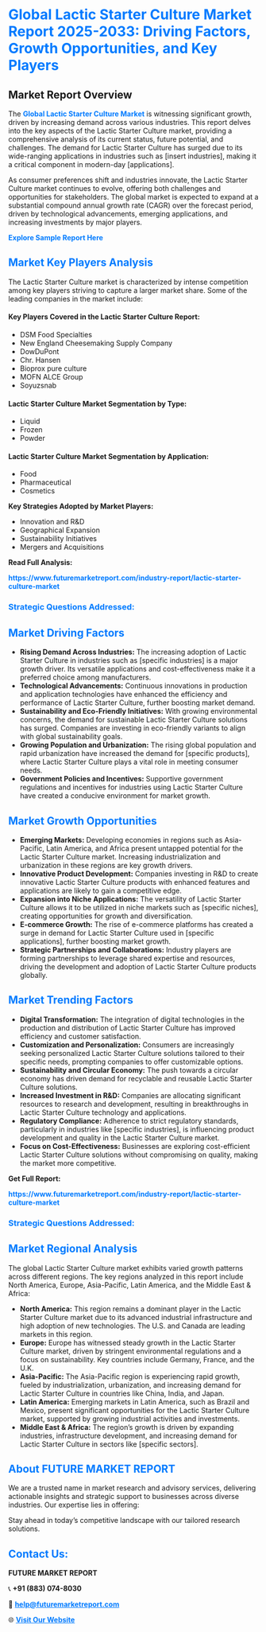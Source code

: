 <h1 style="color: #007BFF;">Global Lactic Starter Culture Market Report 2025-2033: Driving Factors, Growth Opportunities, and Key Players</h1>

<section id="overview">
<h2>Market Report Overview</h2>
<p>The <a href="https://www.futuremarketreport.com/industry-report/lactic-starter-culture-market" style="color: #007BFF; text-decoration: none;"><strong>Global Lactic Starter Culture Market</strong></a> is witnessing significant growth, driven by increasing demand across various industries. This report delves into the key aspects of the Lactic Starter Culture market, providing a comprehensive analysis of its current status, future potential, and challenges. The demand for Lactic Starter Culture has surged due to its wide-ranging applications in industries such as [insert industries], making it a critical component in modern-day [applications].</p>
<p>As consumer preferences shift and industries innovate, the Lactic Starter Culture market continues to evolve, offering both challenges and opportunities for stakeholders. The global market is expected to expand at a substantial compound annual growth rate (CAGR) over the forecast period, driven by technological advancements, emerging applications, and increasing investments by major players.</p>
</section>

<section id="overview">
<p><a href="https://www.futuremarketreport.com/request-sample/reportId=46667" style="color: #007BFF; text-decoration: none;"><strong>Explore Sample Report Here</strong></a></p>
</section>

<section id="key-players">
<h2 style="color: #007BFF;">Market Key Players Analysis</h2>
<p>The Lactic Starter Culture market is characterized by intense competition among key players striving to capture a larger market share. Some of the leading companies in the market include:</p>
<h4>Key Players Covered in the Lactic Starter Culture Report:</h4>
<ul><li>DSM Food Specialties</li><li>New England Cheesemaking Supply Company</li><li>DowDuPont</li><li>Chr. Hansen</li><li>Bioprox pure culture</li><li>MOFN ALCE Group</li><li>Soyuzsnab</li></ul>
<h4>Lactic Starter Culture Market Segmentation by Type:</h4>
<ul><li>Liquid</li><li>Frozen</li><li>Powder</li></ul>

<h4>Lactic Starter Culture Market Segmentation by Application:</h4>
<ul><li>Food</li><li>Pharmaceutical</li><li>Cosmetics</li></ul>
<p><strong>Key Strategies Adopted by Market Players:</strong></p>
<ul>
<li>Innovation and R&D</li>
<li>Geographical Expansion</li>
<li>Sustainability Initiatives</li>
<li>Mergers and Acquisitions</li>
</ul>
</section>

<section>
<p><strong>Read Full Analysis: </strong></p><a href="https://www.futuremarketreport.com/industry-report/lactic-starter-culture-market" style="color: #007BFF; text-decoration: none;"><strong>https://www.futuremarketreport.com/industry-report/lactic-starter-culture-market</strong></a>
<h3 style="color: #007BFF;">Strategic Questions Addressed:</h3>
</section>

<section id="driving-factors">
<h2 style="color: #007BFF;">Market Driving Factors</h2>
<ul>
<li><strong>Rising Demand Across Industries:</strong> The increasing adoption of Lactic Starter Culture in industries such as [specific industries] is a major growth driver. Its versatile applications and cost-effectiveness make it a preferred choice among manufacturers.</li>
<li><strong>Technological Advancements:</strong> Continuous innovations in production and application technologies have enhanced the efficiency and performance of Lactic Starter Culture, further boosting market demand.</li>
<li><strong>Sustainability and Eco-Friendly Initiatives:</strong> With growing environmental concerns, the demand for sustainable Lactic Starter Culture solutions has surged. Companies are investing in eco-friendly variants to align with global sustainability goals.</li>
<li><strong>Growing Population and Urbanization:</strong> The rising global population and rapid urbanization have increased the demand for [specific products], where Lactic Starter Culture plays a vital role in meeting consumer needs.</li>
<li><strong>Government Policies and Incentives:</strong> Supportive government regulations and incentives for industries using Lactic Starter Culture have created a conducive environment for market growth.</li>
</ul>
</section>

<section id="growth-opportunities">
<h2 style="color: #007BFF;">Market Growth Opportunities</h2>
<ul>
<li><strong>Emerging Markets:</strong> Developing economies in regions such as Asia-Pacific, Latin America, and Africa present untapped potential for the Lactic Starter Culture market. Increasing industrialization and urbanization in these regions are key growth drivers.</li>
<li><strong>Innovative Product Development:</strong> Companies investing in R&D to create innovative Lactic Starter Culture products with enhanced features and applications are likely to gain a competitive edge.</li>
<li><strong>Expansion into Niche Applications:</strong> The versatility of Lactic Starter Culture allows it to be utilized in niche markets such as [specific niches], creating opportunities for growth and diversification.</li>
<li><strong>E-commerce Growth:</strong> The rise of e-commerce platforms has created a surge in demand for Lactic Starter Culture used in [specific applications], further boosting market growth.</li>
<li><strong>Strategic Partnerships and Collaborations:</strong> Industry players are forming partnerships to leverage shared expertise and resources, driving the development and adoption of Lactic Starter Culture products globally.</li>
</ul>
</section>

<section id="trending-factors">
<h2 style="color: #007BFF;">Market Trending Factors</h2>
<ul>
<li><strong>Digital Transformation:</strong> The integration of digital technologies in the production and distribution of Lactic Starter Culture has improved efficiency and customer satisfaction.</li>
<li><strong>Customization and Personalization:</strong> Consumers are increasingly seeking personalized Lactic Starter Culture solutions tailored to their specific needs, prompting companies to offer customizable options.</li>
<li><strong>Sustainability and Circular Economy:</strong> The push towards a circular economy has driven demand for recyclable and reusable Lactic Starter Culture solutions.</li>
<li><strong>Increased Investment in R&D:</strong> Companies are allocating significant resources to research and development, resulting in breakthroughs in Lactic Starter Culture technology and applications.</li>
<li><strong>Regulatory Compliance:</strong> Adherence to strict regulatory standards, particularly in industries like [specific industries], is influencing product development and quality in the Lactic Starter Culture market.</li>
<li><strong>Focus on Cost-Effectiveness:</strong> Businesses are exploring cost-efficient Lactic Starter Culture solutions without compromising on quality, making the market more competitive.</li>
</ul>
</section>

<section>
<p><strong>Get Full Report: </strong></p><a href="https://www.futuremarketreport.com/industry-report/lactic-starter-culture-market" style="color: #007BFF; text-decoration: none;"><strong>https://www.futuremarketreport.com/industry-report/lactic-starter-culture-market</strong></a>
<h3 style="color: #007BFF;">Strategic Questions Addressed:</h3>
</section>


<section id="regional-analysis">
<h2 style="color: #007BFF;">Market Regional Analysis</h2>
<p>The global Lactic Starter Culture market exhibits varied growth patterns across different regions. The key regions analyzed in this report include North America, Europe, Asia-Pacific, Latin America, and the Middle East & Africa:</p>
<ul>
<li><strong>North America:</strong> This region remains a dominant player in the Lactic Starter Culture market due to its advanced industrial infrastructure and high adoption of new technologies. The U.S. and Canada are leading markets in this region.</li>
<li><strong>Europe:</strong> Europe has witnessed steady growth in the Lactic Starter Culture market, driven by stringent environmental regulations and a focus on sustainability. Key countries include Germany, France, and the U.K.</li>
<li><strong>Asia-Pacific:</strong> The Asia-Pacific region is experiencing rapid growth, fueled by industrialization, urbanization, and increasing demand for Lactic Starter Culture in countries like China, India, and Japan.</li>
<li><strong>Latin America:</strong> Emerging markets in Latin America, such as Brazil and Mexico, present significant opportunities for the Lactic Starter Culture market, supported by growing industrial activities and investments.</li>
<li><strong>Middle East & Africa:</strong> The region’s growth is driven by expanding industries, infrastructure development, and increasing demand for Lactic Starter Culture in sectors like [specific sectors].</li>
</ul>
</section>

<footer>
<h2 style="color: #007BFF;">About FUTURE MARKET REPORT</h2>
<p>We are a trusted name in market research and advisory services, delivering actionable insights and strategic support to businesses across diverse industries. Our expertise lies in offering:</p>

<p>Stay ahead in today’s competitive landscape with our tailored research solutions.</p>

<h2 style="color: #007BFF;">Contact Us:</h2>
<p><strong>FUTURE MARKET REPORT</strong></p>
<p>📞 <strong>+91 (883) 074-8030</strong></p>
<p>📧 <strong><a href="mailto:help@futuremarketreport.com" style="color: #007BFF;">help@futuremarketreport.com</a></strong></p>
<p>🌐 <strong><a href="https://www.futuremarketreport.com/" style="color: #007BFF;">Visit Our Website</a></strong></p>
</footer>